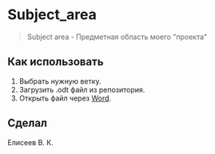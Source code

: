 # Subject_area
> Subject area - Предметная область моего "проекта"
## Как использовать
1. Выбрать нужную ветку.
2. Загрузить .odt файл из репозитория.
3. Открыть файл через [Word](word.office.com).
## Сделал 
Елисеев В. К.
